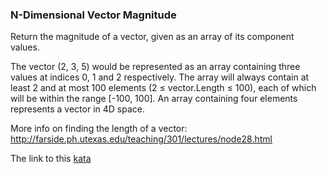 ### N-Dimensional Vector Magnitude

Return the magnitude of a vector, given as an array of its component values.

The vector (2, 3, 5) would be represented as an array containing three values at indices 0, 1 and 2 respectively.
The array will always contain at least 2 and at most 100 elements (2 ≤ vector.Length ≤ 100), each of which will be within the range [-100, 100]. 
An array containing four elements represents a vector in 4D space.

More info on finding the length of a vector: http://farside.ph.utexas.edu/teaching/301/lectures/node28.html  

The link to this [kata](https://www.codewars.com/kata/n-dimensional-vector-magnitude/java)
